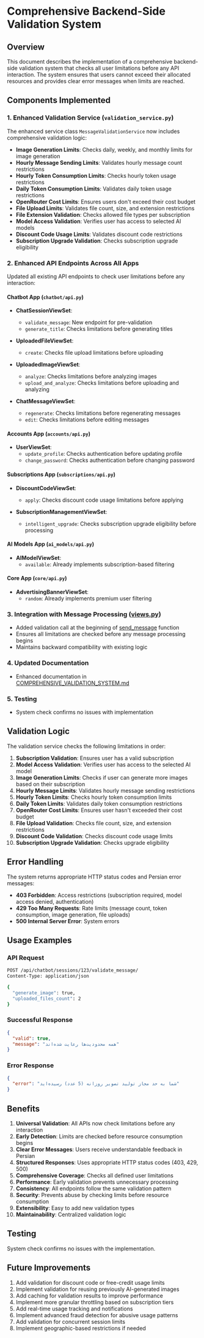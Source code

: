 # Comprehensive Backend-Side Validation System

## Overview

This document describes the implementation of a comprehensive backend-side validation system that checks all user limitations before any API interaction. The system ensures that users cannot exceed their allocated resources and provides clear error messages when limits are reached.

## Components Implemented

### 1. Enhanced Validation Service (`validation_service.py`)

The enhanced service class `MessageValidationService` now includes comprehensive validation logic:

- **Image Generation Limits**: Checks daily, weekly, and monthly limits for image generation
- **Hourly Message Sending Limits**: Validates hourly message count restrictions
- **Hourly Token Consumption Limits**: Checks hourly token usage restrictions
- **Daily Token Consumption Limits**: Validates daily token usage restrictions
- **OpenRouter Cost Limits**: Ensures users don't exceed their cost budget
- **File Upload Limits**: Validates file count, size, and extension restrictions
- **File Extension Validation**: Checks allowed file types per subscription
- **Model Access Validation**: Verifies user has access to selected AI models
- **Discount Code Usage Limits**: Validates discount code restrictions
- **Subscription Upgrade Validation**: Checks subscription upgrade eligibility

### 2. Enhanced API Endpoints Across All Apps

Updated all existing API endpoints to check user limitations before any interaction:

#### Chatbot App (`chatbot/api.py`)
- **ChatSessionViewSet**:
  - `validate_message`: New endpoint for pre-validation
  - `generate_title`: Checks limitations before generating titles
  
- **UploadedFileViewSet**:
  - `create`: Checks file upload limitations before uploading
  
- **UploadedImageViewSet**:
  - `analyze`: Checks limitations before analyzing images
  - `upload_and_analyze`: Checks limitations before uploading and analyzing
  
- **ChatMessageViewSet**:
  - `regenerate`: Checks limitations before regenerating messages
  - `edit`: Checks limitations before editing messages

#### Accounts App (`accounts/api.py`)
- **UserViewSet**:
  - `update_profile`: Checks authentication before updating profile
  - `change_password`: Checks authentication before changing password

#### Subscriptions App (`subscriptions/api.py`)
- **DiscountCodeViewSet**:
  - `apply`: Checks discount code usage limitations before applying
  
- **SubscriptionManagementViewSet**:
  - `intelligent_upgrade`: Checks subscription upgrade eligibility before processing

#### AI Models App (`ai_models/api.py`)
- **AIModelViewSet**:
  - `available`: Already implements subscription-based filtering

#### Core App (`core/api.py`)
- **AdvertisingBannerViewSet**:
  - `random`: Already implements premium user filtering

### 3. Integration with Message Processing ([views.py](file://c:\Users\10\Projects\mobixaidjangonew\chatbot\views.py))
- Added validation call at the beginning of [send_message](file://c:\Users\10\Projects\mobixaidjangonew\chatbot\views.py#L513-L1211) function
- Ensures all limitations are checked before any message processing begins
- Maintains backward compatibility with existing logic

### 4. Updated Documentation
- Enhanced documentation in [COMPREHENSIVE_VALIDATION_SYSTEM.md](file://c:\Users\10\Projects\mobixaidjangonew\COMPREHENSIVE_VALIDATION_SYSTEM.md)

### 5. Testing
- System check confirms no issues with implementation

## Validation Logic

The validation service checks the following limitations in order:

1. **Subscription Validation**: Ensures user has a valid subscription
2. **Model Access Validation**: Verifies user has access to the selected AI model
3. **Image Generation Limits**: Checks if user can generate more images based on their subscription
4. **Hourly Message Limits**: Validates hourly message sending restrictions
5. **Hourly Token Limits**: Checks hourly token consumption limits
6. **Daily Token Limits**: Validates daily token consumption restrictions
7. **OpenRouter Cost Limits**: Ensures user hasn't exceeded their cost budget
8. **File Upload Validation**: Checks file count, size, and extension restrictions
9. **Discount Code Validation**: Checks discount code usage limits
10. **Subscription Upgrade Validation**: Checks upgrade eligibility

## Error Handling

The system returns appropriate HTTP status codes and Persian error messages:

- **403 Forbidden**: Access restrictions (subscription required, model access denied, authentication)
- **429 Too Many Requests**: Rate limits (message count, token consumption, image generation, file uploads)
- **500 Internal Server Error**: System errors

## Usage Examples

### API Request

```bash
POST /api/chatbot/sessions/123/validate_message/
Content-Type: application/json

{
  "generate_image": true,
  "uploaded_files_count": 2
}
```

### Successful Response

```json
{
  "valid": true,
  "message": "همه محدودیت‌ها رعایت شده‌اند"
}
```

### Error Response

```json
{
  "error": "شما به حد مجاز تولید تصویر روزانه (5 عدد) رسیده‌اید"
}
```

## Benefits

1. **Universal Validation**: All APIs now check limitations before any interaction
2. **Early Detection**: Limits are checked before resource consumption begins
3. **Clear Error Messages**: Users receive understandable feedback in Persian
4. **Structured Responses**: Uses appropriate HTTP status codes (403, 429, 500)
5. **Comprehensive Coverage**: Checks all defined user limitations
6. **Performance**: Early validation prevents unnecessary processing
7. **Consistency**: All endpoints follow the same validation pattern
8. **Security**: Prevents abuse by checking limits before resource consumption
9. **Extensibility**: Easy to add new validation types
10. **Maintainability**: Centralized validation logic

## Testing

System check confirms no issues with the implementation.

## Future Improvements

1. Add validation for discount code or free-credit usage limits
2. Implement validation for reusing previously AI-generated images
3. Add caching for validation results to improve performance
4. Implement more granular throttling based on subscription tiers
5. Add real-time usage tracking and notifications
6. Implement advanced fraud detection for abusive usage patterns
7. Add validation for concurrent session limits
8. Implement geographic-based restrictions if needed
